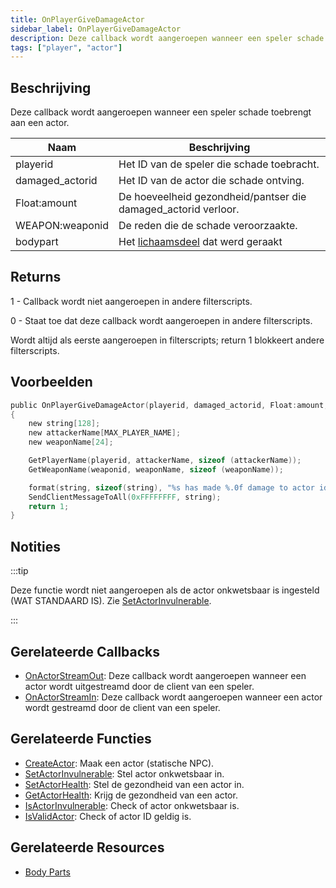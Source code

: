```yaml
---
title: OnPlayerGiveDamageActor
sidebar_label: OnPlayerGiveDamageActor
description: Deze callback wordt aangeroepen wanneer een speler schade toebrengt aan een actor.
tags: ["player", "actor"]
---
```


<VersionWarn name='callback' version='SA-MP 0.3.7' />

## Beschrijving

Deze callback wordt aangeroepen wanneer een speler schade toebrengt aan een actor.

| Naam            | Beschrijving                                           |
| --------------- | ----------------------------------------------------- |
| playerid        | Het ID van de speler die schade toebracht.            |
| damaged_actorid | Het ID van de actor die schade ontving.               |
| Float:amount    | De hoeveelheid gezondheid/pantser die damaged_actorid verloor. |
| WEAPON:weaponid | De reden die de schade veroorzaakte.                  |
| bodypart        | Het [lichaamsdeel](../resources/bodyparts) dat werd geraakt |

## Returns

1 - Callback wordt niet aangeroepen in andere filterscripts.

0 - Staat toe dat deze callback wordt aangeroepen in andere filterscripts.

Wordt altijd als eerste aangeroepen in filterscripts; return 1 blokkeert andere filterscripts.

## Voorbeelden

```c
public OnPlayerGiveDamageActor(playerid, damaged_actorid, Float:amount, WEAPON:weaponid, bodypart)
{
    new string[128];
    new attackerName[MAX_PLAYER_NAME];
    new weaponName[24];

    GetPlayerName(playerid, attackerName, sizeof (attackerName));
    GetWeaponName(weaponid, weaponName, sizeof (weaponName));

    format(string, sizeof(string), "%s has made %.0f damage to actor id %d, weapon: %s", attackerName, amount, damaged_actorid, weaponName);
    SendClientMessageToAll(0xFFFFFFFF, string);
    return 1;
}
```

## Notities

:::tip

Deze functie wordt niet aangeroepen als de actor onkwetsbaar is ingesteld (WAT STANDAARD IS). Zie [SetActorInvulnerable](../functions/SetActorInvulnerable).

:::

## Gerelateerde Callbacks

- [OnActorStreamOut](OnActorStreamOut): Deze callback wordt aangeroepen wanneer een actor wordt uitgestreamd door de client van een speler.
- [OnActorStreamIn](OnActorStreamOut): Deze callback wordt aangeroepen wanneer een actor wordt gestreamd door de client van een speler.

## Gerelateerde Functies

- [CreateActor](../functions/CreateActor): Maak een actor (statische NPC).
- [SetActorInvulnerable](../functions/SetActorInvulnerable): Stel actor onkwetsbaar in.
- [SetActorHealth](../functions/SetActorHealth): Stel de gezondheid van een actor in.
- [GetActorHealth](../functions/GetActorHealth): Krijg de gezondheid van een actor.
- [IsActorInvulnerable](../functions/IsActorInvulnerable): Check of actor onkwetsbaar is.
- [IsValidActor](../functions/IsValidActor): Check of actor ID geldig is.

## Gerelateerde Resources

- [Body Parts](../resources/bodyparts)
